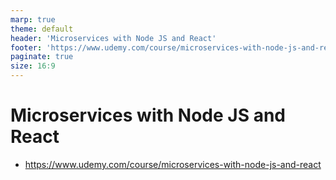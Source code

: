 ```yaml
---
marp: true
theme: default
header: 'Microservices with Node JS and React'
footer: 'https://www.udemy.com/course/microservices-with-node-js-and-react'
paginate: true
size: 16:9
---
```

# Microservices with Node JS and React
- https://www.udemy.com/course/microservices-with-node-js-and-react